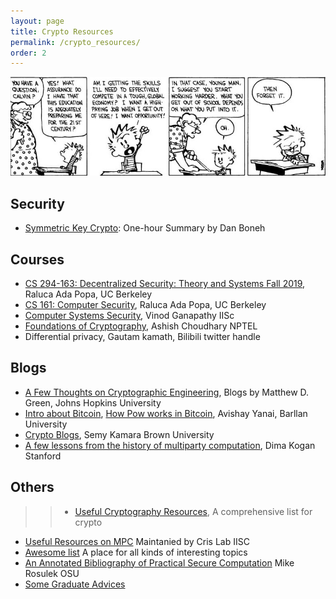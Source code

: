 ```yaml
---
layout: page
title: Crypto Resources
permalink: /crypto_resources/
order: 2
---
```


![Image](../assets/resources/CandH_Teaching.jpg)
## Security  
- [Symmetric Key Crypto](https://www.youtube.com/channel/UCLlw-K3hvGx94l1POd0k2sw/playlists): One-hour Summary by Dan Boneh


## Courses
-  [CS 294-163: Decentralized Security: Theory and Systems
Fall 2019](https://inst.eecs.berkeley.edu/~cs294-163/fa19/), Raluca Ada Popa, UC Berkeley
- [CS 161: Computer Security](https://sp20.cs161.org/), Raluca Ada Popa, UC Berkeley
- [Computer Systems Security](https://www.csa.iisc.ac.in/~vg/teaching/SecurityLectures/), Vinod Ganapathy IISc
- [Foundations of Cryptography](https://nptel.ac.in/courses/106/106/106106221/), Ashish Choudhary NPTEL 
- Differential privacy, Gautam kamath, Bilibili twitter handle

## Blogs
- [A Few Thoughts on Cryptographic Engineering](http://blog.cryptographyengineering.com/), Blogs by Matthew D. Green, Johns Hopkins University
- [Intro about Bitcoin](https://www.vpnmentor.com/blog/bitcoin-money-decentralization/), [How Pow works in Bitcoin](https://www.vpnmentor.com/blog/hash-puzzle-bitcoin/), Avishay Yanai, Barllan University
- [Crypto Blogs](http://esl.cs.brown.edu/blog/), Semy Kamara Brown University
- [A few lessons from the history of multiparty computation](https://theorydish.blog/2021/05/26/few-lessons-from-the-history-of-multiparty-computation/), Dima Kogan Stanford

## Others
>> - [Useful Cryptography Resources](https://blog.cryptographyengineering.com/useful-cryptography-resources/), A comprehensive list for crypto
- [Useful Resources on MPC](https://www.csa.iisc.ac.in/~cris/mpc_resources.html) Maintanied by Cris Lab IISC
- [Awesome list](https://github.com/sindresorhus/awesome) A place for all kinds of interesting topics
- [An Annotated Bibliography of Practical Secure Computation](https://web.engr.oregonstate.edu/~rosulekm/scbib/) Mike Rosulek OSU
- [Some Graduate Advices](http://web.engr.oregonstate.edu/~rosulekm/advising.html)